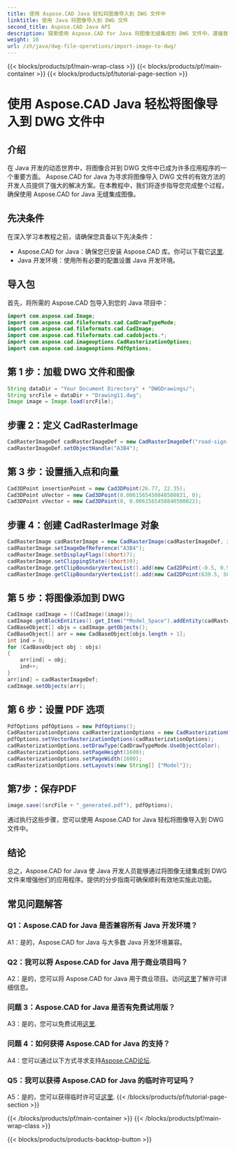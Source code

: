 ```yaml
---
title: 使用 Aspose.CAD Java 轻松将图像导入到 DWG 文件中
linktitle: 使用 Java 将图像导入到 DWG 文件
second_title: Aspose.CAD Java API
description: 探索使用 Aspose.CAD for Java 将图像无缝集成到 DWG 文件中。遵循我们的分步指南以实现高效开发。
weight: 10
url: /zh/java/dwg-file-operations/import-image-to-dwg/
---
```


{{< blocks/products/pf/main-wrap-class >}}
{{< blocks/products/pf/main-container >}}
{{< blocks/products/pf/tutorial-page-section >}}

# 使用 Aspose.CAD Java 轻松将图像导入到 DWG 文件中

## 介绍

在 Java 开发的动态世界中，将图像合并到 DWG 文件中已成为许多应用程序的一个重要方面。 Aspose.CAD for Java 为寻求将图像导入 DWG 文件的有效方法的开发人员提供了强大的解决方案。在本教程中，我们将逐步指导您完成整个过程，确保使用 Aspose.CAD for Java 无缝集成图像。

## 先决条件

在深入学习本教程之前，请确保您具备以下先决条件：
- Aspose.CAD for Java：确保您已安装 Aspose.CAD 库。你可以下载它[这里](https://releases.aspose.com/cad/java/).
- Java 开发环境：使用所有必要的配置设置 Java 开发环境。

## 导入包

首先，将所需的 Aspose.CAD 包导入到您的 Java 项目中：

```java
import com.aspose.cad.Image;
import com.aspose.cad.fileformats.cad.CadDrawTypeMode;
import com.aspose.cad.fileformats.cad.CadImage;
import com.aspose.cad.fileformats.cad.cadobjects.*;
import com.aspose.cad.imageoptions.CadRasterizationOptions;
import com.aspose.cad.imageoptions.PdfOptions;
```

## 第 1 步：加载 DWG 文件和图像

```java
String dataDir = "Your Document Directory" + "DWGDrawings/";
String srcFile = dataDir + "Drawing11.dwg";
Image image = Image.load(srcFile);
```

## 步骤 2：定义 CadRasterImage

```java
CadRasterImageDef cadRasterImageDef = new CadRasterImageDef("road-sign-custom.png", 640, 562);
cadRasterImageDef.setObjectHandle("A3B4");
```

## 第 3 步：设置插入点和向量

```java
Cad3DPoint insertionPoint = new Cad3DPoint(26.77, 22.35);
Cad3DPoint uVector = new Cad3DPoint(0.0061565450840500831, 0);
Cad3DPoint vVector = new Cad3DPoint(0, 0.0061565450840500822);
```

## 步骤 4：创建 CadRasterImage 对象

```java
CadRasterImage cadRasterImage = new CadRasterImage(cadRasterImageDef, insertionPoint, uVector, vVector);
cadRasterImage.setImageDefReference("A3B4");
cadRasterImage.setDisplayFlags((short)7);
cadRasterImage.setClippingState((short)0);
cadRasterImage.getClipBoundaryVertexList().add(new Cad2DPoint(-0.5, 0.5));
cadRasterImage.getClipBoundaryVertexList().add(new Cad2DPoint(639.5, 561.5));
```

## 第 5 步：将图像添加到 DWG

```java
CadImage cadImage = ((CadImage)(image));
cadImage.getBlockEntities().get_Item("*Model_Space").addEntity(cadRasterImage);
CadBaseObject[] objs = cadImage.getObjects();
CadBaseObject[] arr = new CadBaseObject[objs.length + 1];
int ind = 0;
for (CadBaseObject obj : objs)
{
    arr[ind] = obj;
    ind++;
}
arr[ind] = cadRasterImageDef;
cadImage.setObjects(arr);
```

## 第 6 步：设置 PDF 选项

```java
PdfOptions pdfOptions = new PdfOptions();
CadRasterizationOptions cadRasterizationOptions = new CadRasterizationOptions();
pdfOptions.setVectorRasterizationOptions(cadRasterizationOptions);
cadRasterizationOptions.setDrawType(CadDrawTypeMode.UseObjectColor);
cadRasterizationOptions.setPageHeight(1600);
cadRasterizationOptions.setPageWidth(1600);
cadRasterizationOptions.setLayouts(new String[] {"Model"});
```

## 第7步：保存PDF

```java
image.save((srcFile + "_generated.pdf"), pdfOptions);
```

通过执行这些步骤，您可以使用 Aspose.CAD for Java 轻松将图像导入到 DWG 文件中。

## 结论

总之，Aspose.CAD for Java 使 Java 开发人员能够通过将图像无缝集成到 DWG 文件来增强他们的应用程序。提供的分步指南可确保顺利有效地实施此功能。

## 常见问题解答

### Q1：Aspose.CAD for Java 是否兼容所有 Java 开发环境？

A1：是的，Aspose.CAD for Java 与大多数 Java 开发环境兼容。

### Q2：我可以将 Aspose.CAD for Java 用于商业项目吗？

 A2：是的，您可以将 Aspose.CAD for Java 用于商业项目。访问[这里](https://purchase.aspose.com/buy)了解许可详细信息。

### 问题 3：Aspose.CAD for Java 是否有免费试用版？

A3：是的，您可以免费试用[这里](https://releases.aspose.com/).

### 问题 4：如何获得 Aspose.CAD for Java 的支持？

A4：您可以通过以下方式寻求支持[Aspose.CAD论坛](https://forum.aspose.com/c/cad/19).

### Q5：我可以获得 Aspose.CAD for Java 的临时许可证吗？

 A5：是的，您可以获得临时许可证[这里](https://purchase.aspose.com/temporary-license/).
{{< /blocks/products/pf/tutorial-page-section >}}

{{< /blocks/products/pf/main-container >}}
{{< /blocks/products/pf/main-wrap-class >}}

{{< blocks/products/products-backtop-button >}}
